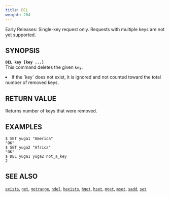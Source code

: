 ```yaml
---
title: DEL
weight: 204
---
```

Early Releases: Single-key request only. Requests with multiple keys are not yet supported.

## SYNOPSIS
<b>`DEL key [key ...]`</b><br>
This command deletes the given `key`.

<li>If the `key` does not exist, it is ignored and not counted toward the total number of removed keys.</li>

## RETURN VALUE
Returns number of keys that were removed.

## EXAMPLES
```
$ SET yuga1 "America"
"OK"
$ SET yuga2 "Africa"
"OK"
$ DEL yuga1 yuga2 not_a_key
2
```

## SEE ALSO
[`exists`](../exists/), [`get`](../get/), [`getrange`](../getrange/), [`hdel`](../hdel/), [`hexists`](../hexists/), [`hget`](../hget/), [`hset`](../hset/), [`mget`](../mget/), [`mset`](../mset/), [`sadd`](../sadd/), [`set`](../set/)
